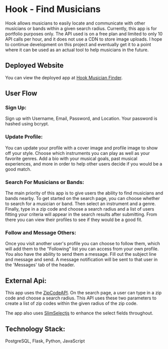 # Hook - Find Musicians

Hook allows musicians to easily locate and communicate with other musicians or bands within a given search radius. Currently, this app is for portfolio purposes only. The API used is on a free plan and limited to only 10 API calls per hour, and it does not use a CDN to store image uploads. I hope to continue development on this project and eventually get it to a point where it can be used as an actual tool to help musicians in the future.

## Deployed Website
You can view the deployed app at [Hook Musician Finder](https://hook-musician-finder.herokuapp.com/). 

## User Flow

### Sign Up:
Sign up with Username, Email, Password, and Location. Your password is hashed using bcrypt.

### Update Profile:
You can update your profile with a cover image and profile image to show off your style. Choose which instruments you can play as well as your favorite genres. Add a bio with your musical goals, past musical experiences, and more in order to help other users decide if you would be a good match.

### Search For Musicians or Bands:
The main priority of this app is to give users the ability to find musicians and bands nearby. To get started on the search page, you can choose whether to search for a musician or band. Then select an instrument and a genre. Finally, type in a zip code and choose a search radius and a list of users fitting your criteria will appear in the search results after submitting. From there you can view their profiles to see if they would be a good fit.

### Follow and Message Others:
Once you visit another user's profile you can choose to follow them, which will add them to the "Following" list you can access from your own profile. You also have the ability to send them a message. Fill out the subject line and message and send. A message notification will be sent to that user in the 'Messages' tab of the header.

## External Api:
This app uses the [ZipCodeAPI](https://www.zipcodeapi.com/API#radius). On the search page, a user can type in a zip code and choose a search radius. This API uses these two parameters to create a list of zip codes within the given radius of the zip code.

The app also uses [SlimSelectjs](https://slimselectjs.com/) to enhance the select fields throughout.

## Technology Stack:
PostgreSQL, Flask, Python, JavaScript 
